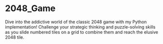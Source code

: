 # 2048_Game
Dive into the addictive world of the classic 2048 game with my Python implementation! Challenge your strategic thinking and puzzle-solving skills as you slide numbered tiles on a grid to combine them and reach the elusive 2048 tile.
